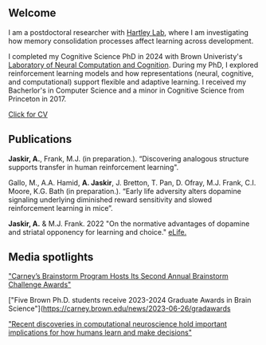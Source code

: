 ## Welcome

I am a postdoctoral researcher with [Hartley Lab](https://www.hartleylab.org), where I am investigating how memory consolidation processes affect learning across development.

I completed my Cognitive Science PhD in 2024 with Brown Univeristy's [Laboratory of Neural Computation and Cognition](https://www.lnccbrown.com/). During my PhD, I explored reinforcement learning models and how representations (neural, cognitive, and computational) support flexible and adaptive learning. I received my Bacherlor's in Computer Science and a minor in Cognitive Science from Princeton in 2017. 

[Click for CV](/files/Jaskir_CV.pdf)


## Publications

**Jaskir, A.**, Frank, M.J. (in preparation.). “Discovering analogous structure supports transfer in human reinforcement learning".

Gallo, M., A.A. Hamid, **A. Jaskir**, J. Bretton, T. Pan, D. Ofray, M.J. Frank, C.I. Moore, K.G. Bath (in preparation.). “Early life adversity alters dopamine signaling underlying diminished reward sensitivity and slowed reinforcement learning in mice”.

**Jaskir, A.** & M.J. Frank. 2022 	"On the normative advantages of dopamine and striatal opponency for learning and choice." [eLife.](https://elifesciences.org/articles/85107)



## Media spotlights

["Carney’s Brainstorm Program Hosts Its Second Annual Brainstorm Challenge Awards"](https://carney.brown.edu/news-events/news/2024/08/05/carney’s-brainstorm-program-hosts-its-second-annual-brainstorm-challenge-awards)

["Five Brown Ph.D. students receive 2023-2024 Graduate Awards in Brain Science"](https://carney.brown.edu/news/2023-06-26/gradawards

["Recent discoveries in computational neuroscience hold important implications for how humans learn and make decisions"](https://www.brown.edu/carney/news/2023/04/26/recent-discoveries-computational-neuroscience-hold-important-implications-how-humans)

